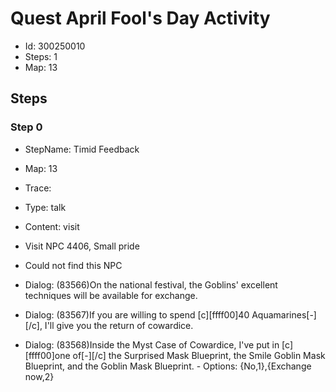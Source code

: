 # Quest April Fool's Day Activity

- Id: 300250010
- Steps: 1
- Map: 13

## Steps

### Step 0
- StepName:  Timid Feedback
- Map:  13
- Trace:  
- Type:  talk
- Content:  visit
- Visit NPC 4406, Small pride

- Could not find this NPC
- Dialog: (83566)On the national festival, the Goblins' excellent techniques will be available for exchange.
- Dialog: (83567)If you are willing to spend [c][ffff00]40 Aquamarines[-][/c], I'll give you the return of cowardice.
- Dialog: (83568)Inside the Myst Case of Cowardice, I've put in [c][ffff00]one of[-][/c] the Surprised Mask Blueprint, the Smile Goblin Mask Blueprint, and the Goblin Mask Blueprint. - Options: {No,1},{Exchange now,2}



